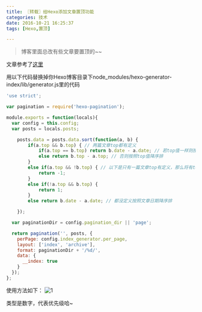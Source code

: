 ```yaml
---
title: 〖转载〗给Hexo添加文章置顶功能
categories: 技术
date: 2016-10-21 16:25:37
tags: [Hexo,置顶]

---
```

> 博客里面总改有些文章要置顶的~~<!--more-->

文章参考了[这里](http://www.yuedongxu.cn/wod/)

用以下代码替换掉你Hexo博客目录下node_modules/hexo-generator-index/lib/generator.js里的代码
``` js
'use strict';

var pagination = require('hexo-pagination');

module.exports = function(locals){
  var config = this.config;
  var posts = locals.posts;

    posts.data = posts.data.sort(function(a, b) {
        if(a.top && b.top) { // 两篇文章top都有定义
            if(a.top == b.top) return b.date - a.date; // 若top值一样则按照文章日期降序排
            else return b.top - a.top; // 否则按照top值降序排
        }
        else if(a.top && !b.top) { // 以下是只有一篇文章top有定义，那么将有top的排在前面（这里用异或操作居然不行233）
            return -1;
        }
        else if(!a.top && b.top) {
            return 1;
        }
        else return b.date - a.date; // 都没定义按照文章日期降序排

    });

  var paginationDir = config.pagination_dir || 'page';

  return pagination('', posts, {
    perPage: config.index_generator.per_page,
    layout: ['index', 'archive'],
    format: paginationDir + '/%d/',
    data: {
      __index: true
    }
  });
};
```

使用方法如下：
![1](89.jpg)

类型是数字，代表优先级哈~